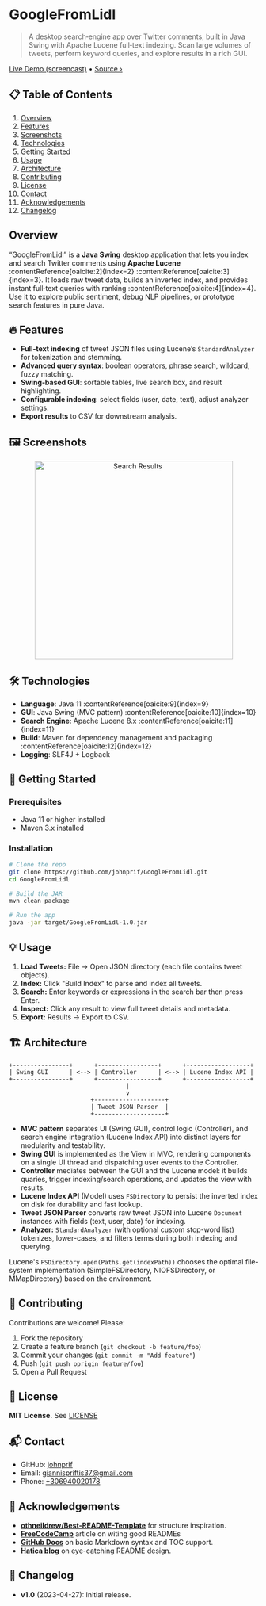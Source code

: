 # GoogleFromLidl
> A desktop search‑engine app over Twitter comments, built in Java Swing with Apache Lucene full‑text indexing. Scan large volumes of tweets, perform keyword queries, and explore results in a rich GUI.  

[Live Demo (screencast)](https://github.com/johnprif/GoogleFromLidl#demo) • [Source ›](https://github.com/johnprif/GoogleFromLidl)  


## 📋 Table of Contents

1. [Overview](#overview)  
2. [Features](#🔥-features)  
3. [Screenshots](#🖼️-screenshots)  
4. [Technologies](#🛠️-technologies)  
5. [Getting Started](#🚀-getting-started)  
6. [Usage](#usage)  
7. [Architecture](#🏗-architecture)  
8. [Contributing](#🤝-contributing)  
9. [License](#📄-license--contact) 
10. [Contact](#📬-contact) 
11. [Acknowledgements](#🙏-acknowledgements)  
12. [Changelog](#📝-changelog)  

## Overview

“GoogleFromLidl” is a **Java Swing** desktop application that lets you index and search Twitter comments using **Apache Lucene** :contentReference[oaicite:2]{index=2} :contentReference[oaicite:3]{index=3}. It loads raw tweet data, builds an inverted index, and provides instant full‑text queries with ranking :contentReference[oaicite:4]{index=4}. Use it to explore public sentiment, debug NLP pipelines, or prototype search features in pure Java.

## 🔥 Features

- **Full‑text indexing** of tweet JSON files using Lucene’s `StandardAnalyzer` for tokenization and stemming.  
- **Advanced query syntax**: boolean operators, phrase search, wildcard, fuzzy matching.  
- **Swing‑based GUI**: sortable tables, live search box, and result highlighting.  
- **Configurable indexing**: select fields (user, date, text), adjust analyzer settings.  
- **Export results** to CSV for downstream analysis.  

## 🖼️ Screenshots

<p align="center">  
  <img src="https://user-images.githubusercontent.com/56134761/217270067-7924a16b-fbf3-4739-a27b-91b459b6941c.png" alt="Search Results" width="400"/>  
</p>

## 🛠️ Technologies

- **Language**: Java 11 :contentReference[oaicite:9]{index=9}  
- **GUI**: Java Swing (MVC pattern) :contentReference[oaicite:10]{index=10}  
- **Search Engine**: Apache Lucene 8.x :contentReference[oaicite:11]{index=11}  
- **Build**: Maven for dependency management and packaging :contentReference[oaicite:12]{index=12}  
- **Logging**: SLF4J + Logback  

## 🚀 Getting Started

### Prerequisites

- Java 11 or higher installed  
- Maven 3.x installed  

### Installation

```bash
# Clone the repo
git clone https://github.com/johnprif/GoogleFromLidl.git
cd GoogleFromLidl

# Build the JAR
mvn clean package

# Run the app
java -jar target/GoogleFromLidl-1.0.jar
```

## 💡 Usage
1. **Load Tweets:** File -> Open JSON directory (each file contains tweet objects).
2. **Index:** Click "Build Index" to parse and index all tweets.
3. **Search:** Enter keywords or expressions in the search bar then press Enter.
4. **Inspect:** Click any result to view full tweet details and metadata.
5. **Export:** Results -> Export to CSV.

## 🏗 Architecture
```plaintext
+----------------+      +-----------------+      +------------------+
| Swing GUI      | <--> | Controller      | <--> | Lucene Index API |
+----------------+      +-----------------+      +------------------+
                                 |
                                 v
                       +--------------------+
                       | Tweet JSON Parser  |
                       +--------------------+
```
- **MVC pattern** separates UI (Swing GUI), control logic (Controller), and search engine integration (Lucene Index API) into distinct layers for modularity and testability.
- **Swing GUI** is implemented as the View in MVC, rendering components on a single UI thread and dispatching user events to the Controller.
- **Controller** mediates between the GUI and the Lucene model: it builds quaries, trigger indexing/search operations, and updates the view with results.
- **Lucene Index API** (Model) uses `FSDirectory` to persist the inverted index on disk for durability and fast lookup.
- **Tweet JSON Parser** converts raw tweet JSON into Lucene `Document` instances with fields (text, user, date) for indexing.
- **Analyzer:** `StandardAnalyzer` (with optional custom stop-word list) tokenizes, lower-cases, and filters terms during both indexing and querying.

Lucene's `FSDirectory.open(Paths.get(indexPath))` chooses the optimal file-system implementation (SimpleFSDirectory, NIOFSDirectory, or MMapDirectory) based on the environment.

## 🤝 Contributing
Contributions are welcome! Please:
1. Fork the repository
2. Create a feature branch (`git checkout -b feature/foo`)
3. Commit your changes (`git commit -m "Add feature"`)
4. Push (`git push oprigin feature/foo`)
5. Open a Pull Request

## 📄 License
**MIT License.** See [LICENSE](https://github.com/johnprif/GoogleFromLidl/blob/main/LICENSE)

## 📬 Contact
- GitHub: [johnprif](https://github.com/johnprif)
- Email: [giannispriftis37@gmail.com](mailto:giannispriftis37@gmail.com)
- Phone: [+306940020178](tel:+306940020178)

## 🙏 Acknowledgements
- **[othneildrew/Best-README-Template](https://www.hatica.io/blog/best-practices-for-github-readme/?utm_source=chatgpt.com)** for structure inspiration.
- **[FreeCodeCamp](https://github.com/Louis3797/awesome-readme-template?utm_source=chatgpt.com)** article on witing good READMEs
- **[GitHub Docs](https://docs.github.com/en/get-started/writing-on-github/getting-started-with-writing-and-formatting-on-github/basic-writing-and-formatting-syntax?utm_source=chatgpt.com)** on basic Markdown syntax and TOC support.
- **[Hatica blog](https://www.hatica.io/blog/best-practices-for-github-readme/?utm_source=chatgpt.com)** on eye-catching README design.

## 📝 Changelog
- **v1.0** (2023-04-27): Initial release.